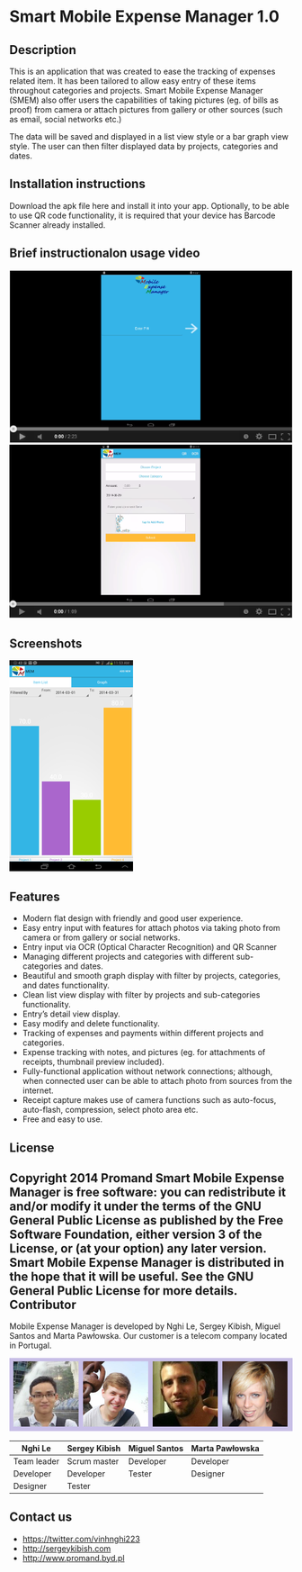 Smart Mobile Expense Manager 1.0
=============
Description 
-------

This is an application that was created to ease the tracking of expenses related item. It has been tailored to allow easy entry of these items throughout categories and projects. Smart Mobile Expense Manager (SMEM) also offer users the capabilities of taking pictures (eg. of bills as proof) from camera or attach pictures from gallery or other sources (such as email, social networks etc.)

The data will be saved and displayed in a list view style or a bar graph view style. The user can then filter displayed data by projects, categories and dates. 

Installation instructions
-------
Download the apk file here and install it into your app. Optionally, to be able to use QR code functionality, it is required that your device has Barcode Scanner already installed.

Brief instructionalon usage video
-------
[![Alt text for your video](https://raw.githubusercontent.com/PROMAND/Project-5/master/Video0.PNG)](https://www.youtube.com/watch?v=skWaZTa-8B8)
[![Alt text for your video](https://raw.githubusercontent.com/PROMAND/Project-5/master/Video1.PNG)](http://www.youtube.com/watch?v=Qq9C2B0xtt4)

Screenshots
-------
![](https://raw.githubusercontent.com/PROMAND/Project-5/master/Screenshot.png)

Features
-------
* Modern flat design with friendly and good user experience.
* Easy entry input with features for attach photos via taking photo from camera or from gallery or social networks.
* Entry input via OCR (Optical Character Recognition) and QR Scanner
* Managing different projects and categories with different sub-categories and dates.
* Beautiful and smooth graph display with filter by projects, categories, and dates functionality.
* Clean list view display with filter by projects and sub-categories functionality.
* Entry’s detail view display.
* Easy modify and delete functionality.
* Tracking of expenses and payments within different projects and categories.
* Expense tracking with notes, and pictures (eg. for attachments of receipts, thumbnail preview included).
* Fully-functional application without network connections; although, when connected user can be able to attach photo from sources from the internet.
* Receipt capture makes use of camera functions such as auto-focus, auto-flash, compression, select photo area etc.
* Free and easy to use.

License
-------
Copyright 2014 Promand
Smart Mobile Expense Manager is free software: you can redistribute it and/or modify it under the terms of the GNU General Public License as published by the Free Software Foundation, either version 3 of the License, or (at your option) any later version.
Smart Mobile Expense Manager is distributed in the hope that it will be useful. See the GNU General Public License for more details.
Contributor
-------
Mobile Expense Manager is developed by Nghi Le, Sergey Kibish, Miguel Santos and Marta Pawłowska. Our customer is a telecom company located in Portugal. 

![](https://github.com/PROMAND/Project-5/blob/master/dream%20team%205.png)

| Nghi Le       | Sergey Kibish | Miguel Santos  | Marta Pawłowska
| ------------- |---------------| ---------------| ----------------|
| Team leader   | Scrum master  | Developer      | Developer       |
| Developer     | Developer     | Tester         | Designer        |
| Designer      | Tester        |                |                 |

Contact us
-------
* https://twitter.com/vinhnghi223
* http://sergeykibish.com
* http://www.promand.byd.pl
